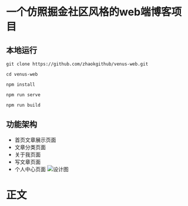 # 一个仿照掘金社区风格的web端博客项目

## 本地运行

   ```
   git clone https://github.com/zhaokgithub/venus-web.git

   cd venus-web

   npm install

   npm run serve

   npm run build
   ```
## 功能架构
   * 首页文章展示页面
   * 文章分类页面
   * 关于我页面
   * 写文章页面
   * 个人中心页面
   ![设计图](https://github.com/zhaokgithub/vue-blog/blob/master/web/static/img/designer-web.PNG)
# 正文
  ## 
